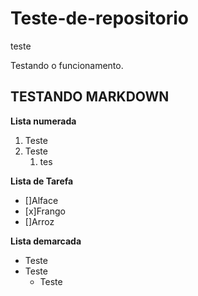 # Teste-de-repositorio

teste

Testando o funcionamento.


## TESTANDO MARKDOWN

**Lista numerada** 
1. Teste  
1. Teste 
     1. tes 

**Lista de Tarefa**

- []Alface
- [x]Frango
- []Arroz

**Lista demarcada**

* Teste 
* Teste 
  * Teste


